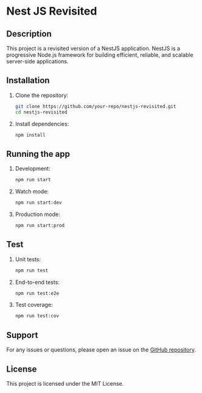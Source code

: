 # Nest JS Revisited

## Description
This project is a revisited version of a NestJS application. NestJS is a progressive Node.js framework for building efficient, reliable, and scalable server-side applications.

## Installation
1. Clone the repository:
    ```bash
    git clone https://github.com/your-repo/nestjs-revisited.git
    cd nestjs-revisited
    ```

2. Install dependencies:
    ```bash
    npm install
    ```

## Running the app
1. Development:
    ```bash
    npm run start
    ```

2. Watch mode:
    ```bash
    npm run start:dev
    ```

3. Production mode:
    ```bash
    npm run start:prod
    ```

## Test
1. Unit tests:
    ```bash
    npm run test
    ```

2. End-to-end tests:
    ```bash
    npm run test:e2e
    ```

3. Test coverage:
    ```bash
    npm run test:cov
    ```

## Support
For any issues or questions, please open an issue on the [GitHub repository](https://github.com/your-repo/nestjs-revisited/issues).

## License
This project is licensed under the MIT License.